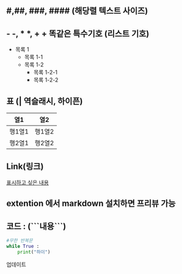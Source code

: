 ## #,##, ###, #### (해당렬 텍스트 사이즈)

## - -, * *, + + 똑같은 특수기호 (리스트 기호)
- 목록 1
    * 목록 1-1
    + 목록 1-2
        - 목록 1-2-1
        * 목록 1-2-2

## 표 (| 역슬래시, 하이픈)
열1 | 열2
---- | ----
행1열1|행1열2
행2열1|행2열2

## Link(링크)
[표시하고 싶은 내용](링크)

## extention 에서 markdown 설치하면 프리뷰 가능

## 코드 : (\`\`\`내용\`\`\`)
```Python
#무한 반복문
while True :
    print("하이")
```
업데이트